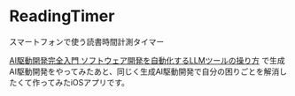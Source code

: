 # ReadingTimer
スマートフォンで使う読書時間計測タイマー

[AI駆動開発完全入門 ソフトウェア開発を自動化するLLMツールの操り方](https://www.amazon.co.jp/dp/4295020834)
で生成AI駆動開発をやってみたあと、同じく生成AI駆動開発で自分の困りごとを解消したくて作ってみたiOSアプリです。
